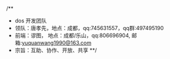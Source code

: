 /**
*  dos 开发团队
*  领队：唐孝先，地点：成都，qq:745631557，qq群:497495190
*  前端：谬图， 地点：成都/乐山，qq:806696904, 邮箱:yuquanwang1990@163.com
*  宗旨：互助、协作、开放、共享
**/


